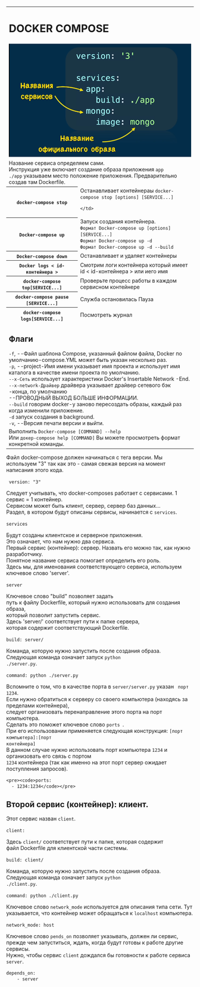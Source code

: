 <table>
  <tr>
    <td colspan='2'>
      <h1>DOCKER COMPOSE</h1>
    </td>
  </tr>
  <tr>
  <td colspan="2">
      <img src="../img_readme/Screenshot_1.png" alt="Название сервиса">
    </td>
  </tr>
  <tr>
  <td colspan="2">
      Название сервиса определяем сами. <br>
      Инструкция уже включает создание образа приложения <code>app</code><br>
      <code>./app</code> указываем место положение приложения. Предварительно создав там Dockerfile.<br>
    </td>
  </tr>
  <tr>
    <th><code>docker-compose stop</code></th>
    <td>Останавливает контейнераы <code>docker-compose stop [options] [SERVICE...]</code> <br>

    </td>
  </tr>
  <tr>
    <th><code>Docker-compose up</code></th>
    <td>Запуск создания контейнера.<br>
      <code>Формат Docker-compose up [options] [SERVICE...]</code> <br>
      <code>Формат Docker-compose up -d</code><br>
      <code>Формат Docker-compose up -d --build</code>
    </td>
  </tr>
  <tr>
    <th><code>Docker-compose down</code></th>
    <td>Останавливает и удаляет контейнеры </td>
  </tr>
  <tr>
    <th><code>Docker logs < id-контейнера ></code></th>
    <td> Смотрим логи контейнера который имеет id < id-контейнера > или иего имя </td>
  </tr>
  <tr>
    <th><code>docker-compose top[SERVICE...]</code></th>
    <td>Проверьте процесс работы в каждом сервисном контейнере</td>
  </tr>
  <tr>
    <th><code>docker-compose pause [SERVICE...]</code></th>
    <td>Служба остановилась Пауза</td>
  </tr>
  <tr>
    <th><code>docker-compose logs[SERVICE...]</code></th>
    <td>Посмотреть журнал</td>
  </tr>
  <tr>
    <td colspan="2"><h2>Флаги</h2>
      <code>-f</code>, --Файл шаблона Compose, указанный файлом файла, Docker по умолчанию-compose.YML может быть указан несколько раз.<br>
      <code>-p</code>, --project-Имя имени указывает имя проекта и использует имя каталога в качестве имени проекта по умолчанию.<br>
      <code>--x-Сеть</code> использует характеристики Docker's Insertable Network -End. <br>
      <code>--x-network-Драйвер</code> драйвера указывает драйвер сетевого бэк -конца, по умолчанию <br>
      --ПРОВОДНЫЙ ВЫХОД БОЛЬШЕ ИНФОРМАЦИИ. <br>
      <code>--build</code> говорим docker-у заново пересоздать образы, каждый раз когда изменили приложение. <br>
      <code>-d</code> запуск создания в background. <br>
      <code>-v</code>, --Версия печати версии и выйти.<br>
    </td>
  </tr>
  <tr>
    <td colspan="2">
      Выполнить <code>Docker-compose [COMMAND] --help</code> <br>
      Или <code>докер-compose help [COMMAND]</code>  Вы можете просмотреть формат конкретной команды.
    </td>
  </tr>
</table>

<p>Файл docker-compose должен начинаться с тега версии.
Мы используем "3" так как это - самая свежая версия на момент написания этого кода.</p>

<code> version: "3"</code>

<p>Следует учитывать, что docker-composes работает с сервисами. 1 сервис = 1 контейнер.<br>
Сервисом может быть клиент, сервер, сервер баз данных...<br>
Раздел, в котором будут описаны сервисы, начинается с <code>services</code>.</p>

<code>services</code>
  <p>Будут созданы клиентское и серверное приложения.<br>
  Это означает, что нам нужно два сервиса.<br>
  Первый сервис (контейнер): сервер. Назвать его можно так, как нужно разработчику.<br>
  Понятное название сервиса помогает определить его роль.<br>
  Здесь мы, для именования соответствующего сервиса, используем ключевое слово 'server'.</p>

  <code>server</code>
    <p>Ключевое слово "build" позволяет задать <br>
    путь к файлу Dockerfile, который нужно использовать для создания образа,<br>
    который позволит запустить сервис.<br>
    Здесь 'server/' соответствует пути к папке сервера, <br>
    которая содержит соответствующий Dockerfile.</p>

  <code>build: server/</code>
    <p>Команда, которую нужно запустить после создания образа. <br>
    Следующая команда означает запуск <code>python ./server.py</code>.</p>

  <code>command: python ./server.py</code>
    <p>Вспомните о том, что в качестве порта в <code>server/server.py</code> указан <code> порт 1234</code>.  <br>
    Если нужно обратиться к серверу со своего компьютера (находясь за пределами контейнера),<br>
    следует организовать перенаправление этого порта на порт компьютера.<br>
    Сделать это поможет ключевое слово <code>ports </code>.<br>
    При его использовании применяется следующая конструкция: <code>[порт компьютера]:[порт контейнера]</code><br>
    В данном случае нужно использовать порт компьютера <code>1234</code> и организовать его связь с портом <br>
    <code>1234</code> контейнера (так как именно на этот порт сервер ожидает поступления запросов).</p>

    <pre><code>ports:
      - 1234:1234</code></pre>

  ## Второй сервис (контейнер): клиент.
  <p>Этот сервис назван <code>client</code>.</p>

  <code>client:</code>
    <p>Здесь <code>client/</code> соответствует пути к папке, которая содержит <br>
    файл Dockerfile для клиентской части системы.</p>

  <code>build: client/</code>
    <p>Команда, которую нужно запустить после создания образа.<br>
    Следующая команда означает запуск <code>python ./client.py</code>.</p>

  <code>command: python ./client.py</code>
    <p>Ключевое слово <code>network_mode</code> используется для описания типа сети.
    Тут указывается, что контейнер может обращаться к <code>localhost</code> компьютера.</p>

  <code>network_mode: host</code>
    <p>Ключевое слово <code>pends_on</code> позволяет указывать, должен ли сервис,<br>
    прежде чем запуститься, ждать, когда будут готовы к работе другие сервисы.<br>
    Нужно, чтобы сервис <code>client</code> дождался бы готовности к работе сервиса <code>server</code>.</p>

  <pre><code>depends_on:
    - server</code></pre>
